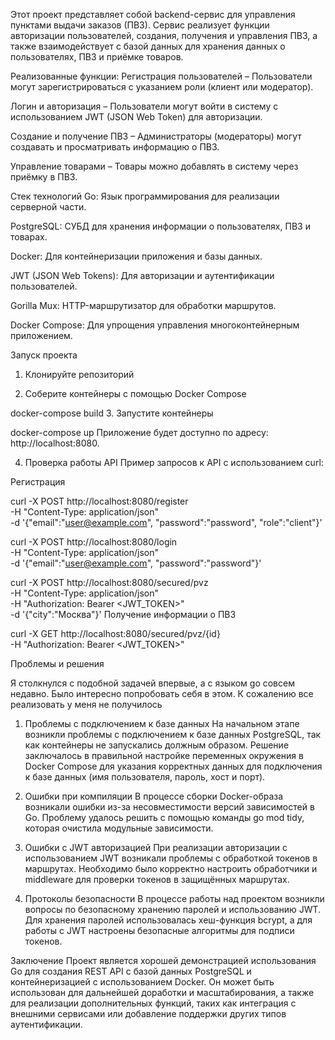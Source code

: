 
Этот проект представляет собой backend-сервис для управления пунктами выдачи заказов (ПВЗ). Сервис реализует функции авторизации пользователей, создания, получения и управления ПВЗ, а также взаимодействует с базой данных для хранения данных о пользователях, ПВЗ и приёмке товаров.

Реализованные функции:
Регистрация пользователей – Пользователи могут зарегистрироваться с указанием роли (клиент или модератор).

Логин и авторизация – Пользователи могут войти в систему с использованием JWT (JSON Web Token) для авторизации.

Создание и получение ПВЗ – Администраторы (модераторы) могут создавать и просматривать информацию о ПВЗ.

Управление товарами – Товары можно добавлять в систему через приёмку в ПВЗ.

Стек технологий
Go: Язык программирования для реализации серверной части.

PostgreSQL: СУБД для хранения информации о пользователях, ПВЗ и товарах.

Docker: Для контейнеризации приложения и базы данных.

JWT (JSON Web Tokens): Для авторизации и аутентификации пользователей.

Gorilla Mux: HTTP-маршрутизатор для обработки маршрутов.

Docker Compose: Для упрощения управления многоконтейнерным приложением.

Запуск проекта
1. Клонируйте репозиторий

2. Соберите контейнеры с помощью Docker Compose

docker-compose build
3. Запустите контейнеры

docker-compose up
Приложение будет доступно по адресу: http://localhost:8080.

4. Проверка работы API
Пример запросов к API с использованием curl:

Регистрация 

curl -X POST http://localhost:8080/register \
  -H "Content-Type: application/json" \
  -d '{"email":"user@example.com", "password":"password", "role":"client"}'

curl -X POST http://localhost:8080/login \
  -H "Content-Type: application/json" \
  -d '{"email":"user@example.com", "password":"password"}'

curl -X POST http://localhost:8080/secured/pvz \
  -H "Content-Type: application/json" \
  -H "Authorization: Bearer <JWT_TOKEN>" \
  -d '{"city":"Москва"}'
Получение информации о ПВЗ

curl -X GET http://localhost:8080/secured/pvz/{id} \
  -H "Authorization: Bearer <JWT_TOKEN>"
  
Проблемы и решения

Я столкнулся с подобной задачей впервые, а с языком go совсем недавно. Было интересно попробовать себя в этом. К сожалению все реализовать у меня не получилось

1. Проблемы с подключением к базе данных
На начальном этапе возникли проблемы с подключением к базе данных PostgreSQL, так как контейнеры не запускались должным образом. Решение заключалось в правильной настройке переменных окружения в Docker Compose для указания корректных данных для подключения к базе данных (имя пользователя, пароль, хост и порт).

2. Ошибки при компиляции
В процессе сборки Docker-образа возникали ошибки из-за несовместимости версий зависимостей в Go. Проблему удалось решить с помощью команды go mod tidy, которая очистила модульные зависимости.

3. Ошибки с JWT авторизацией
При реализации авторизации с использованием JWT возникали проблемы с обработкой токенов в маршрутах. Необходимо было корректно настроить обработчики и middleware для проверки токенов в защищённых маршрутах.

4. Протоколы безопасности
В процессе работы над проектом возникли вопросы по безопасному хранению паролей и использованию JWT. Для хранения паролей использовалась хеш-функция bcrypt, а для работы с JWT настроены безопасные алгоритмы для подписи токенов.

Заключение
Проект является хорошей демонстрацией использования Go для создания REST API с базой данных PostgreSQL и контейнеризацией с использованием Docker. Он может быть использован для дальнейшей доработки и масштабирования, а также для реализации дополнительных функций, таких как интеграция с внешними сервисами или добавление поддержки других типов аутентификации.
